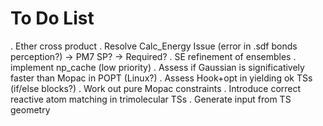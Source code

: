# To Do List
. Ether cross product
. Resolve Calc_Energy Issue (error in .sdf bonds perception?) -> PM7 SP? -> Required?
. SE refinement of ensembles
. implement np_cache (low priority)
. Assess if Gaussian is significatively faster than Mopac in POPT (Linux?)
. Assess Hook+opt in yielding ok TSs (if/else blocks?)
. Work out pure Mopac constraints
. Introduce correct reactive atom matching in trimolecular TSs
. Generate input from TS geometry